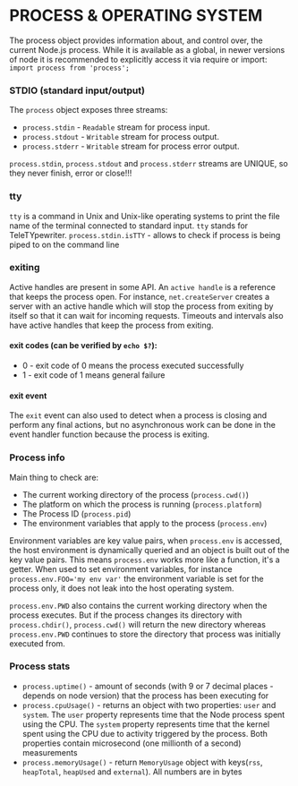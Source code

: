 # PROCESS & OPERATING SYSTEM

The process object provides information about, and control over, the current Node.js process. While it is available as a global, in newer versions of node it is recommended to explicitly access it via require or import: `import process from 'process';`

### STDIO (standard input/output)

The `process` object exposes three streams:

- `process.stdin` - `Readable` stream for process input.
- `process.stdout` - `Writable` stream for process output.
- `process.stderr` - `Writable` stream for process error output.

`process.stdin`, `process.stdout` and `process.stderr` streams are UNIQUE, so they never finish, error or close!!!<br>

### tty

`tty` is a command in Unix and Unix-like operating systems to print the file name of the terminal connected to standard input. `tty` stands for TeleTYpewriter.
`process.stdin.isTTY` - allows to check if process is being piped to on the command line

### exiting

Active handles are present in some API. An `active handle` is a reference that keeps the process open. For instance, `net.createServer` creates a server with an active handle which will stop the process from exiting by itself so that it can wait for incoming requests. Timeouts and intervals also have active handles that keep the process from exiting.

#### exit codes (can be verified by `echo $?`):

- 0 - exit code of 0 means the process executed successfully
- 1 - exit code of 1 means general failure

#### exit event

The `exit` event can also used to detect when a process is closing and perform any final actions, but no asynchronous work can be done in the event handler function because the process is exiting.

### Process info

Main thing to check are:

- The current working directory of the process (`process.cwd()`)
- The platform on which the process is running (`process.platform`)
- The Process ID (`process.pid`)
- The environment variables that apply to the process (`process.env`)

Environment variables are key value pairs, when `process.env` is accessed, the host environment is dynamically queried and an object is built out of the key value pairs. This means `process.env` works more like a function, it's a getter. When used to set environment variables, for instance `process.env.FOO='my env var'` the environment variable is set for the process only, it does not leak into the host operating system.<br>

`process.env.PWD` also contains the current working directory when the process executes. But if the process changes its directory with `process.chdir()`, `process.cwd()` will return the new directory whereas `process.env.PWD` continues to store the directory that process was initially executed from.

### Process stats

- `process.uptime()` - amount of seconds (with 9 or 7 decimal places - depends on node version) that the process has been executing for
- `process.cpuUsage()` - returns an object with two properties: `user` and `system`. The `user` property represents time that the Node process spent using the CPU. The `system` property represents time that the kernel spent using the CPU due to activity triggered by the process. Both properties contain microsecond (one millionth of a second) measurements
- `process.memoryUsage()` - return `MemoryUsage` object with keys(`rss`, `heapTotal`, `heapUsed` and `external`). All numbers are in bytes
